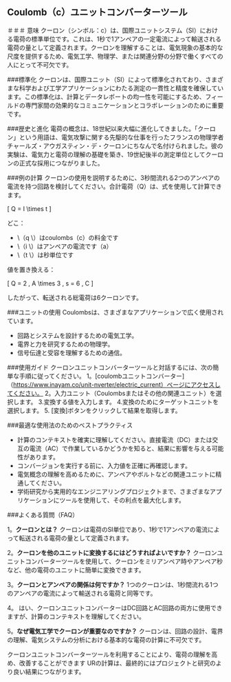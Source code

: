 ## Coulomb（c）ユニットコンバーターツール

＃＃＃ 意味
クーロン（シンボル：c）は、国際ユニットシステム（SI）における電荷の標準単位です。これは、1秒で1アンペアの一定電流によって輸送される電荷​​の量として定義されます。クーロンを理解することは、電気現象の基本的な尺度を提供するため、電気工学、物理学、または関連分野の分野で働くすべての人にとって不可欠です。

###標準化
クーロンは、国際ユニット（SI）によって標準化されており、さまざまな科学および工学アプリケーションにわたる測定の一貫性と精度を確保しています。この標準化は、計算とデータレポートの均一性を可能にするため、フィールドの専門家間の効果的なコミュニケーションとコラボレーションのために重要です。

###歴史と進化
電荷の概念は、18世紀以来大幅に進化してきました。「クーロン」という用語は、電気攻撃に関する先駆的な仕事を行ったフランスの物理学者チャールズ・アウガスティン・デ・クーロンにちなんで名付けられました。彼の実験は、電気力と電荷の理解の基礎を築き、19世紀後半の測定単位としてクーロンの正式な採用につながりました。

###例の計算
クーロンの使用を説明するために、3秒間流れる2つのアンペアの電流を持つ回路を検討してください。合計電荷（Q）は、式を使用して計算できます。

\[ Q = I \times t \]

どこ：
-  \（q \）はcoulombs（c）の料金です
-  \（i \）はアンペアの電流です（a）
-  \（t \）は秒単位です

値を置き換える：

\[ Q = 2 \, A \times 3 \, s = 6 \, C \]

したがって、転送される総電荷は6クーロンです。

###ユニットの使用
Coulombsは、さまざまなアプリケーションで広く使用されています。
- 回路とシステムを設計するための電気工学。
- 電界と力を研究するための物理学。
- 信号伝達と受容を理解するための通信。

###使用ガイド
クーロンユニットコンバーターツールと対話するには、次の簡単な手順に従ってください。
1。[coulombユニットコンバーター]（https://www.inayam.co/unit-nverter/electric_current）ページにアクセスしてください。
2。入力ユニット（Coulombsまたはその他の関連ユニット）を選択します。
3.変換する値を入力します。
4.変換のためにターゲットユニットを選択します。
5. [変換]ボタンをクリックして結果を取得します。

###最適な使用法のためのベストプラクティス
- 計算のコンテキストを確実に理解してください。直接電流（DC）または交互の電流（AC）で作業しているかどうかを知ると、結果に影響を与える可能性があります。
- コンバージョンを実行する前に、入力値を正確に再確認します。
- 電気概念の理解を高めるために、アンペアやボルトなどの関連ユニットに精通してください。
- 学術研究から実用的なエンジニアリングプロジェクトまで、さまざまなアプリケーションにツールを使用して、その利点を最大化します。

###よくある質問（FAQ）

1。**クーロンとは？**
クーロンは電荷のSI単位であり、1秒で1アンペアの電流によって転送される電荷​​の量として定義されます。

2。**クーロンを他のユニットに変換するにはどうすればよいですか？**
クーロンユニットコンバーターツールを使用して、クーロンをミリアンペア時やアンペア秒など、他の電荷のユニットに簡単に変換できます。

3。**クーロンとアンペアの関係は何ですか？**
1つのクーロンは、1秒間流れる1つのアンペアの電流によって輸送される電荷​​と同等です。

4。
はい、クーロンユニットコンバーターはDC回路とAC回路の両方に使用できますが、計算のコンテキストを理解してください。

5。**なぜ電気工学でクーロンが重要なのですか？**
クーロンは、回路の設計、電界の理解、電気システムの分析における基本的な電荷の計算に不可欠です。

クーロンユニットコンバーターツールを利用することにより、電荷の理解を高め、改善することができます URの計算は、最終的にはプロジェクトと研究のより良い結果につながります。